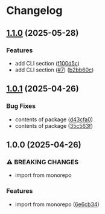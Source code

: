 # Changelog

## [1.1.0](https://github.com/blaahaj/dropbox-hacking-util/compare/v1.0.1...v1.1.0) (2025-05-28)


### Features

* add CLI section ([f100d5c](https://github.com/blaahaj/dropbox-hacking-util/commit/f100d5c177f2415f7d569994045d50893b7664e9))
* add CLI section ([#7](https://github.com/blaahaj/dropbox-hacking-util/issues/7)) ([b2bb60c](https://github.com/blaahaj/dropbox-hacking-util/commit/b2bb60cf6c123f5be0f429af37322edfa4333920))

## [1.0.1](https://github.com/blaahaj/dropbox-hacking-util/compare/v1.0.0...v1.0.1) (2025-04-26)


### Bug Fixes

* contents of package ([d43cfa0](https://github.com/blaahaj/dropbox-hacking-util/commit/d43cfa0be008dfc8364ad558f3d2928c7112794f))
* contents of package ([35c563f](https://github.com/blaahaj/dropbox-hacking-util/commit/35c563ff6acf071fdc6cdbb9ed3be764e879e820))

## 1.0.0 (2025-04-26)


### ⚠ BREAKING CHANGES

* import from monorepo

### Features

* import from monorepo ([6e6cb34](https://github.com/blaahaj/dropbox-hacking-util/commit/6e6cb3434d881fccb79fffe7a91300fb5c6d7e0c))
